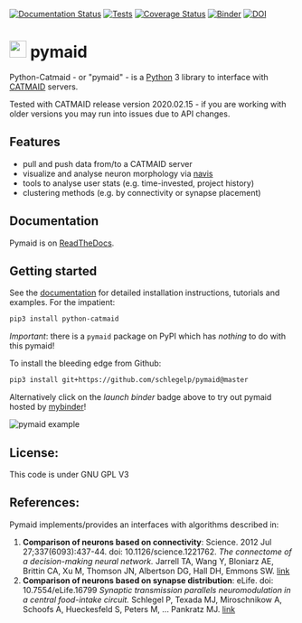 [![Documentation Status](https://readthedocs.org/projects/pymaid/badge/?version=latest)](http://pymaid.readthedocs.io/en/latest/?badge=latest) [![Tests](https://github.com/schlegelp/pymaid/actions/workflows/run-tests.yml/badge.svg)](https://github.com/schlegelp/pymaid/actions/workflows/run-tests.yml) [![Coverage Status](https://coveralls.io/repos/github/schlegelp/pyMaid/badge.svg?branch=master)](https://coveralls.io/github/schlegelp/pyMaid?branch=master) [![Binder](https://mybinder.org/badge.svg)](https://mybinder.org/v2/gh/schlegelp/pyMaid/master?urlpath=tree) [![DOI](https://zenodo.org/badge/78551448.svg)](https://zenodo.org/badge/latestdoi/78551448)

<img src="https://github.com/schlegelp/pyMaid/raw/master/docs/_static/favicon.png" height="30"> pymaid
======================================================================================================
Python-Catmaid - or "pymaid" - is a [Python](http://www.python.org) 3 library to
interface with [CATMAID](https://github.com/catmaid/CATMAID "CATMAID Repo")
servers.

Tested with CATMAID release version 2020.02.15 - if you are working with older
versions you may run into issues due to API changes.

## Features
* pull and push data from/to a CATMAID server
* visualize and analyse neuron morphology via [navis](https://navis.readthedocs.io)
* tools to analyse user stats (e.g. time-invested, project history)
* clustering methods (e.g. by connectivity or synapse placement)

## Documentation
Pymaid is on [ReadTheDocs](http://pymaid.readthedocs.io/ "pymaid ReadTheDocs").

## Getting started
See the [documentation](http://pymaid.readthedocs.io/ "PyMaid ReadTheDocs") for
detailed installation instructions, tutorials and examples. For the impatient:

```bash
pip3 install python-catmaid
```

*Important*: there is a `pymaid` package on PyPI which has _nothing_ to do with
this pymaid!

To install the bleeding edge from Github:

```bash
pip3 install git+https://github.com/schlegelp/pymaid@master
```

Alternatively click on the *launch binder* badge above to try out pymaid hosted by [mybinder](https://mybinder.org)!

![pymaid example](https://user-images.githubusercontent.com/7161148/41200671-4e4320ec-6ca1-11e8-90a2-2feda2d9372d.gif)

## License:
This code is under GNU GPL V3

## References:
Pymaid implements/provides an interfaces with algorithms described in:

1. **Comparison of neurons based on connectivity**: Science. 2012 Jul 27;337(6093):437-44. doi: 10.1126/science.1221762.
*The connectome of a decision-making neural network.*
Jarrell TA, Wang Y, Bloniarz AE, Brittin CA, Xu M, Thomson JN, Albertson DG, Hall DH, Emmons SW.
[link](http://science.sciencemag.org/content/337/6093/437.long)
2. **Comparison of neurons based on synapse distribution**: eLife. doi: 10.7554/eLife.16799
*Synaptic transmission parallels neuromodulation in a central food-intake circuit.*
Schlegel P, Texada MJ, Miroschnikow A, Schoofs A, Hueckesfeld S, Peters M, ... Pankratz MJ.
[link](https://elifesciences.org/content/5/e16799)
